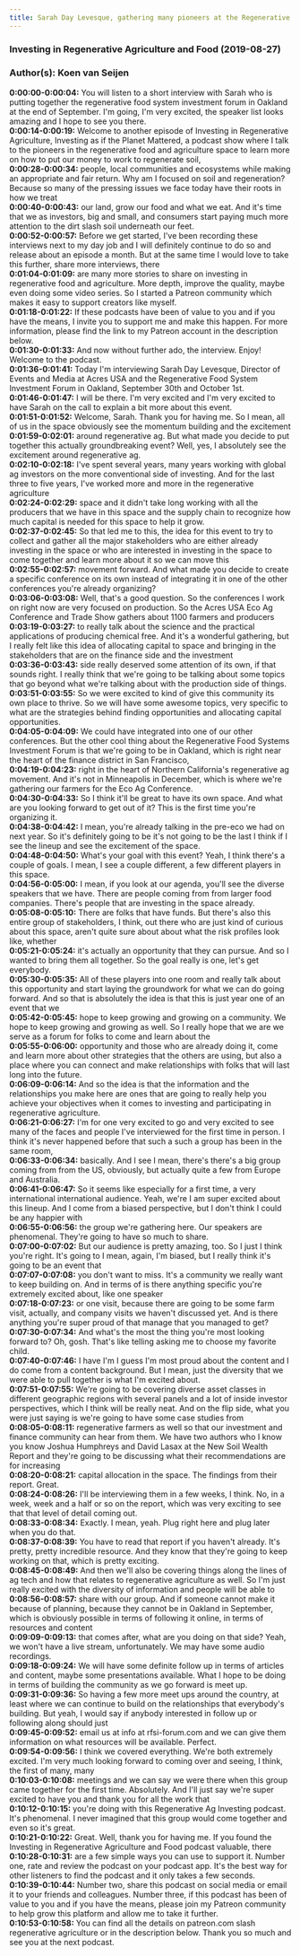 ```yaml
---
title: Sarah Day Levesque, gathering many pioneers at the Regenerative Food System Investment Forum
---
```


### Investing in Regenerative Agriculture and Food  (2019-08-27)  
### Author(s): Koen van Seijen  

**0:00:00-0:00:04:**  You will listen to a short interview with Sarah who is putting together the regenerative  food system investment forum in Oakland at the end of September.  I'm going, I'm very excited, the speaker list looks amazing and I hope to see you there.  
**0:00:14-0:00:19:**  Welcome to another episode of Investing in Regenerative Agriculture, Investing as if the  Planet Mattered, a podcast show where I talk to the pioneers in the regenerative food and  agriculture space to learn more on how to put our money to work to regenerate soil,  
**0:00:28-0:00:34:**  people, local communities and ecosystems while making an appropriate and fair return.  Why am I focused on soil and regeneration?  Because so many of the pressing issues we face today have their roots in how we treat  
**0:00:40-0:00:43:**  our land, grow our food and what we eat.  And it's time that we as investors, big and small, and consumers start paying much more  attention to the dirt slash soil underneath our feet.  
**0:00:52-0:00:57:**  Before we get started, I've been recording these interviews next to my day job and I  will definitely continue to do so and release about an episode a month.  But at the same time I would love to take this further, share more interviews, there  
**0:01:04-0:01:09:**  are many more stories to share on investing in regenerative food and agriculture.  More depth, improve the quality, maybe even doing some video series.  So I started a Patreon community which makes it easy to support creators like myself.  
**0:01:18-0:01:22:**  If these podcasts have been of value to you and if you have the means, I invite you to  support me and make this happen.  For more information, please find the link to my Patreon account in the description below.  
**0:01:30-0:01:33:**  And now without further ado, the interview.  Enjoy!  Welcome to the podcast.  
**0:01:36-0:01:41:**  Today I'm interviewing Sarah Day Levesque, Director of Events and Media at Acres USA  and the Regenerative Food System Investment Forum in Oakland, September 30th and October  1st.  
**0:01:46-0:01:47:**  I will be there.  I'm very excited and I'm very excited to have Sarah on the call to explain a bit more  about this event.  
**0:01:51-0:01:52:**  Welcome, Sarah.  Thank you for having me.  So I mean, all of us in the space obviously see the momentum building and the excitement  
**0:01:59-0:02:01:**  around regenerative ag.  But what made you decide to put together this actually groundbreaking event?  Well, yes, I absolutely see the excitement around regenerative ag.  
**0:02:10-0:02:18:**  I've spent several years, many years working with global ag investors on the more conventional  side of investing.  And for the last three to five years, I've worked more and more in the regenerative agriculture  
**0:02:24-0:02:29:**  space and it didn't take long working with all the producers that we have in this space  and the supply chain to recognize how much capital is needed for this space to help it  grow.  
**0:02:37-0:02:45:**  So that led me to this, the idea for this event to try to collect and gather all the  major stakeholders who are either already investing in the space or who are interested  in investing in the space to come together and learn more about it so we can move this  
**0:02:55-0:02:57:**  movement forward.  And what made you decide to create a specific conference on its own instead of integrating  it in one of the other conferences you're already organizing?  
**0:03:06-0:03:08:**  Well, that's a good question.  So the conferences I work on right now are very focused on production.  So the Acres USA Eco Ag Conference and Trade Show gathers about 1100 farmers and producers  
**0:03:19-0:03:27:**  to really talk about the science and the practical applications of producing chemical free.  And it's a wonderful gathering, but I really felt like this idea of allocating capital  to space and bringing in the stakeholders that are on the finance side and the investment  
**0:03:36-0:03:43:**  side really deserved some attention of its own, if that sounds right.  I really think that we're going to be talking about some topics that go beyond what we're  talking about with the production side of things.  
**0:03:51-0:03:55:**  So we were excited to kind of give this community its own place to thrive.  So we will have some awesome topics, very specific to what are the strategies behind  finding opportunities and allocating capital opportunities.  
**0:04:05-0:04:09:**  We could have integrated into one of our other conferences.  But the other cool thing about the Regenerative Food Systems Investment Forum is that we're  going to be in Oakland, which is right near the heart of the finance district in San Francisco,  
**0:04:19-0:04:23:**  right in the heart of Northern California's regenerative ag movement.  And it's not in Minneapolis in December, which is where we're gathering our farmers for the  Eco Ag Conference.  
**0:04:30-0:04:33:**  So I think it'll be great to have its own space.  And what are you looking forward to get out of it?  This is the first time you're organizing it.  
**0:04:38-0:04:42:**  I mean, you're already talking in the pre-eco we had on next year.  So it's definitely going to be it's not going to be the last I think if I see the lineup  and see the excitement of the space.  
**0:04:48-0:04:50:**  What's your goal with this event?  Yeah, I think there's a couple of goals.  I mean, I see a couple different, a few different players in this space.  
**0:04:56-0:05:00:**  I mean, if you look at our agenda, you'll see the diverse speakers that we have.  There are people coming from from larger food companies.  There's people that are investing in the space already.  
**0:05:08-0:05:10:**  There are folks that have funds.  But there's also this entire group of stakeholders, I think, out there who are just kind of curious  about this space, aren't quite sure about about what the risk profiles look like, whether  
**0:05:21-0:05:24:**  it's actually an opportunity that they can pursue.  And so I wanted to bring them all together.  So the goal really is one, let's get everybody.  
**0:05:30-0:05:35:**  All of these players into one room and really talk about this opportunity and start laying  the groundwork for what we can do going forward.  And so that is absolutely the idea is that this is just year one of an event that we  
**0:05:42-0:05:45:**  hope to keep growing and growing on a community.  We hope to keep growing and growing as well.  So I really hope that we are we serve as a forum for folks to come and learn about the  
**0:05:55-0:06:00:**  opportunity and those who are already doing it, come and learn more about other strategies  that the others are using, but also a place where you can connect and make relationships  with folks that will last long into the future.  
**0:06:09-0:06:14:**  And so the idea is that the information and the relationships you make here are ones that  are going to really help you achieve your objectives when it comes to investing and  participating in regenerative agriculture.  
**0:06:21-0:06:27:**  I'm for one very excited to go and very excited to see many of the faces and people I've interviewed  for the first time in person.  I think it's never happened before that such a such a group has been in the same room,  
**0:06:33-0:06:34:**  basically.  And I see I mean, there's there's a big group coming from from the US, obviously, but actually  quite a few from Europe and Australia.  
**0:06:41-0:06:47:**  So it seems like especially for a first time, a very international international audience.  Yeah, we're I am super excited about this lineup.  And I come from a biased perspective, but I don't think I could be any happier with  
**0:06:55-0:06:56:**  the group we're gathering here.  Our speakers are phenomenal.  They're going to have so much to share.  
**0:07:00-0:07:02:**  But our audience is pretty amazing, too.  So I just I think you're right.  It's going to I mean, again, I'm biased, but I really think it's going to be an event that  
**0:07:07-0:07:08:**  you don't want to miss.  It's a community we really want to keep building on.  And in terms of is there anything specific you're extremely excited about, like one speaker  
**0:07:18-0:07:23:**  or one visit, because there are going to be some farm visit, actually, and company visits  we haven't discussed yet.  And is there anything you're super proud of that manage that you managed to get?  
**0:07:30-0:07:34:**  And what's the most the thing you're most looking forward to?  Oh, gosh.  That's like telling asking me to choose my favorite child.  
**0:07:40-0:07:46:**  I have I'm I guess I'm most proud about the content and I do come from a content background.  But I mean, just the diversity that we were able to pull together is what I'm excited  about.  
**0:07:51-0:07:55:**  We're going to be covering diverse asset classes in different geographic regions with several  panels and a lot of inside investor perspectives, which I think will be really neat.  And on the flip side, what you were just saying is we're going to have some case studies from  
**0:08:05-0:08:11:**  regenerative farmers as well so that our investment and finance community can hear from them.  We have two authors who I know you know Joshua Humphreys and David Lasax at the New Soil  Wealth Report and they're going to be discussing what their recommendations are for increasing  
**0:08:20-0:08:21:**  capital allocation in the space.  The findings from their report.  Great.  
**0:08:24-0:08:26:**  I'll be interviewing them in a few weeks, I think.  No, in a week, week and a half or so on the report, which was very exciting to see that  that level of detail coming out.  
**0:08:33-0:08:34:**  Exactly.  I mean, yeah.  Plug right here and plug later when you do that.  
**0:08:37-0:08:39:**  You have to read that report if you haven't already.  It's pretty, pretty incredible resource.  And they know that they're going to keep working on that, which is pretty exciting.  
**0:08:45-0:08:49:**  And then we'll also be covering things along the lines of ag tech and how that relates  to regenerative agriculture as well.  So I'm just really excited with the diversity of information and people will be able to  
**0:08:56-0:08:57:**  share with our group.  And if someone cannot make it because of planning, because they cannot be in Oakland in September,  which is obviously possible in terms of following it online, in terms of resources and content  
**0:09:09-0:09:13:**  that comes after, what are you doing on that side?  Yeah, we won't have a live stream, unfortunately.  We may have some audio recordings.  
**0:09:18-0:09:24:**  We will have some definite follow up in terms of articles and content, maybe some presentations  available.  What I hope to be doing in terms of building the community as we go forward is meet up.  
**0:09:31-0:09:36:**  So having a few more meet ups around the country, at least where we can continue to build on  the relationships that everybody's building.  But yeah, I would say if anybody interested in follow up or following along should just  
**0:09:45-0:09:52:**  email us at info at rfsi-forum.com and we can give them information on what resources  will be available.  Perfect.  
**0:09:54-0:09:56:**  I think we covered everything.  We're both extremely excited.  I'm very much looking forward to coming over and seeing, I think, the first of many, many  
**0:10:03-0:10:08:**  meetings and we can say we were there when this group came together for the first time.  Absolutely.  And I'll just say we're super excited to have you and thank you for all the work that  
**0:10:12-0:10:15:**  you're doing with this Regenerative Ag Investing podcast.  It's phenomenal.  I never imagined that this group would come together and even so it's great.  
**0:10:21-0:10:22:**  Great.  Well, thank you for having me.  If you found the Investing in Regenerative Agriculture and Food podcast valuable, there  
**0:10:28-0:10:31:**  are a few simple ways you can use to support it.  Number one, rate and review the podcast on your podcast app.  It's the best way for other listeners to find the podcast and it only takes a few seconds.  
**0:10:39-0:10:44:**  Number two, share this podcast on social media or email it to your friends and colleagues.  Number three, if this podcast has been of value to you and if you have the means, please  join my Patreon community to help grow this platform and allow me to take it further.  
**0:10:53-0:10:58:**  You can find all the details on patreon.com slash regenerative agriculture or in the description  below.  Thank you so much and see you at the next podcast.  